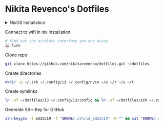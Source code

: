 # Nikita Revenco's Dotfiles

<details>
<summary>
NixOS Installation
</summary>

Find out the SSID for wifi network with:

```
sudo iwlist scan | grep ESSID
```

Generate configuration for wifi:

```bash
wpa_passphrase SSID PASSWORD > /etc/wpa_supplicant.conf
```

Find out INTERFACE with

```bash
ip link
```

Connect to wifi

```bash
wpa_supplicant -B -i INTERFACE -c /etc/wpa_supplicant.conf
```

Partition

```bash
sgdisk -Z -n1:0:+512M -t1:ef02 -c1:boot -N2 -t2:8309 -c2:luks_root /dev/sdX
```

Luks setup and open

```bash
cryptsetup luksFormat /dev/disk/by-partlabel/luks_root
cryptsetup luksOpen /dev/disk/by-partlabel/luks_root cryptroot
```

Two logical volumes, 8GB swap and rest is root

```bash
pvcreate /dev/mapper/cryptroot
vgcreate vg /dev/mapper/cryptroot
lvcreate -L 8G -n swap vg
lvcreate -l '100%FREE' -n root vg
```

Format the partitions

```bash
mkfs.fat /dev/disk/by-partlabel/boot
mkfs.ext4 -L root /dev/vg/root
mkswap -L swap /dev/vg/swap
```

Install nixOS

```
mount /dev/vg/root /mnt
mkdir /mnt/boot
mount /dev/sdX1 /mnt/boot
swapon /dev/vg/swap
```

Copy wifi settings

```bash
cp /etc/wpa_supplicant.conf /mnt/etc/wpa_supplicant.conf
```

Final steps

```bash
nixos-generate-config --root /mnt
nixos-install
reboot
```

</details>

Connect to wifi in nix installation

```bash
# find out the wireless interface you are using
ip link


```

Clone repo

```bash
git clone https://github.com/nikitarevenco/dotfiles.git ~/dotfiles
```

Create directories

```bash
mkdir -p ~/.ssh ~/.config/i3 ~/.config/nvim ~/a ~/r ~/s ~/t
```

Create symlinks

```bash
ln -sf ~/dotfiles/i3 ~/.config/i3/config && ln -sf ~/dotfiles/zsh ~/.zshrc && ln -sf ~/dotfiles/.zprofile ~/.zprofile && ln -sf ~/dotfiles/neovim ~/.config/nvim/init.lua && sudo ln -sf ~/dotfiles/nixos /etc/nixos/configuration.nix
```

Generate SSH Key for GitHub

```bash
ssh-keygen -t ed25519 -f "$HOME/.ssh/id_ed25519" -N "" && cat "$HOME/.ssh/id_ed25519.pub"
```

